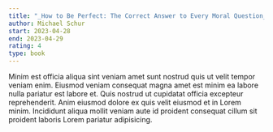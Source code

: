 ```yaml
---
title: "_How to Be Perfect: The Correct Answer to Every Moral Question_"
author: Michael Schur
start: 2023-04-28
end: 2023-04-29
rating: 4
type: book
---
```

Minim est officia aliqua sint veniam amet sunt nostrud quis ut velit tempor veniam enim. Eiusmod veniam consequat magna amet est minim ea labore nulla pariatur est labore et. Quis nostrud ut cupidatat officia excepteur reprehenderit. Anim eiusmod dolore ex quis velit eiusmod et in Lorem minim. Incididunt aliqua mollit veniam aute id proident consequat cillum sit proident laboris Lorem pariatur adipisicing.